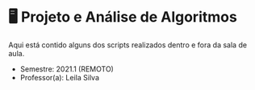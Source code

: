 # 🖥️ Projeto e Análise de Algoritmos
Aqui está contido alguns dos scripts realizados
dentro e fora da sala de aula. 

- Semestre: 2021.1 (REMOTO)
- Professor(a): Leila Silva